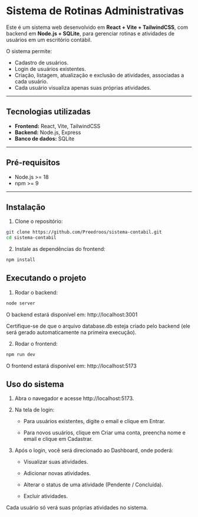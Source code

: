 # Sistema de Rotinas Administrativas

Este é um sistema web desenvolvido em **React + Vite + TailwindCSS**, com backend em **Node.js + SQLite**, para gerenciar rotinas e atividades de usuários em um escritório contábil.

O sistema permite:

- Cadastro de usuários.  
- Login de usuários existentes.  
- Criação, listagem, atualização e exclusão de atividades, associadas a cada usuário.  
- Cada usuário visualiza apenas suas próprias atividades.  

---

## Tecnologias utilizadas

- **Frontend:** React, Vite, TailwindCSS  
- **Backend:** Node.js, Express  
- **Banco de dados:** SQLite  

---

## Pré-requisitos

- Node.js >= 18  
- npm >= 9  

---

## Instalação

1. Clone o repositório:

```bash
git clone https://github.com/Preedroos/sistema-contabil.git
cd sistema-contabil
```

2. Instale as dependências do frontend:
```bash
npm install
```

## Executando o projeto

1. Rodar o backend:

```bash
node server
```

O backend estará disponível em: http://localhost:3001

Certifique-se de que o arquivo database.db esteja criado pelo backend (ele será gerado automaticamente na primeira execução).

2. Rodar o frontend:

```bash
npm run dev
```

O frontend estará disponível em: http://localhost:5173

## Uso do sistema

1. Abra o navegador e acesse http://localhost:5173.

2. Na tela de login:

    * Para usuários existentes, digite o email e clique em Entrar.

    * Para novos usuários, clique em Criar uma conta, preencha nome e email e clique em Cadastrar.

3. Após o login, você será direcionado ao Dashboard, onde poderá:

    * Visualizar suas atividades.

    * Adicionar novas atividades.

    * Alterar o status de uma atividade (Pendente / Concluída).

    * Excluir atividades.

Cada usuário só verá suas próprias atividades no sistema.